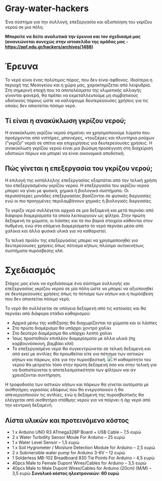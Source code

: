 # Gray-water-hackers
Ένα σύστημα για την συλλογή, επεξεργασία και αξιοποίηση του γκρίζου νερού σε μια πόλη.

**Μπορείτε να δείτε αναλυτικά την έρευνα και τον σχεδιασμό μας (ανανεώνεται συνεχώς στην ιστοσελίδα της ομάδας μας - https://ppf.edu.gr/hackers/archives/1488)**
# Έρευνα
Το νερό είναι ένας πολύτιμος πόρος, που δεν είναι άφθονος. Ιδιαίτερα η περιοχή της Μεσογείου και η χώρα μας, χαρακτηρίζεται από λειψυδρία. Στη σημερινή εποχή που τα αποτελέσματα της κλιματικής αλλαγής γίνονται φανερά, θα πρέπει να εκμεταλλευτούμε μη συμβατικούς υδατικούς πόρους ώστε να καλύψουμε δευτερεύουσες χρήσεις για τις οποίες δεν απαιτείται πόσιμο νερό.
## Τί είναι η ανακύκλωση γκρίζου νερού;
Η ανακύκλωση γκρίζου νερού σημαίνει να χρησιμοποιούμε λύματα που προέρχονται από νιπτήρες, μπανιέρες, ντουζιέρες και πλυντήρια ρούχων (“γκρίζο” νερό) σε σπίτια και επιχειρήσεις για δευτερεύουσες χρήσεις. Η ανακύκλωση γκρίζου νερού είναι μια βιώσιμη προσέγγιση στη διαχείριση υδατικών πόρων και μπορεί να είναι οικονομικά αποδοτική.
## Πώς γίνεται η επεξεργασία του γκρίζου νερού;
Η επιλογή της κατάλληλης επεξεργασίας εξαρτάται από την τελική χρήση του επεξεργασμένου γκρίζου νερού. Η επεξεργασία του γκρίζου νερού μπορεί να γίνει με φυσικά, χημικά ή βιολογικά συστήματα. Οι περισσότερες
μονάδες επεξεργασίας βασίζονται σε φυσικές διεργασίες ενώ οι πιο προηγμένες περιλαμβάνουν χημικές ή βιολογικές διεργασίες.

Το γκρίζο νερό συλλέγεται αρχικά σε μια δεξαμενή και μετά περνάει από διάφορα διαμερίσματα τα οποία λειτουργούν ως φίλτρα. Στην πρώτη δεξαμενή τα χώματα, οι λάσπες και τα πιο βαριά στοιχεία κάθονται στον πυθμένα, ενώ στα επόμενα διαμερίσματα το νερό περνάει μέσα από χαλίκια και άλλα φυσικά υλικά για να καθαριστεί.

Το τελικό προϊόν της επεξεργασίας μπορεί να χρησιμοποιηθεί για δευτερεύουσες χρήσεις όπως πότισμα κήπων, πλύσιμο αυτοκινήτων, συστήματα πυρόσβεσης κλπ.
# Σχεδιασμός
Στόχος μας είναι να σχεδιάσουμε ένα σύστημα συλλογής και επεξεργασίας γκρίζου νερού σε μία πόλη ώστε να μπορεί να αξιοποιηθεί σε δευτερεύουσες χρήσεις όπως το πότισμα των κήπων και η πυρόσβεση που δεν απαιτείται πόσιμο νερό.

Το νερό θα συλλέγεται σε υπόγεια δεξαμενή από τις κατοικίες και θα περνάει από διάφορα στάδια καθαρισμού:

- Αρχικά μέσω της καθίζησης θα διαχωρίζονται τα χώματα και οι λάσπες
- Στο πρώτο διαμέρισμα θα υπάρχει χοντρό χαλίκι
- Στο δεύτερο διαμέρισμα θα υπάρχει λεπτό χαλίκι
- Ίσως προστεθούν επιπλέον διαμερίσματα με άλλα υλικά (πχ καρβουνόσκονη, βαμβάκι κλπ)
- Το επεξεργασμένο νερό θα συγκεντρώνεται σε τελική δεξαμενή και από εκεί με αντλίες θα προωθείται είτε για πότισμα των αστικών κήπων και πάρκων, είτε για την πυροσβεστική.
![](https://ppf.edu.gr/hackers/wp-content/uploads/2020/01/gray-water-1024x527.png)
Η καθαρότητα του νερού θα μετριέται τόσο στην πρώτη δεξαμενή όσο και στην τελική για να διαπιστώνεται η αποτελεσματικότητα των φίλτρων και αν χρειάζονται συντήρηση.

Η τροφοδοσία των αστικών κήπων και πάρκων θα γίνεται αυτόματα με αισθητήρες υγρασίας εδάφους που θα ενεργοποιούν ή θα απενεργοποιούν τις αντλίες, ενώ η δεξαμενή της πυροσβεστικής θα ελέγχεται από αισθητήρα στάθμης νερού για να παίρνει ή όχι νερό από την κεντρική δεξαμενή.

## Λίστα υλικών και προτεινόμενο κόστος
- 1 x Arduino UNO R3 ATmega328P Board + USB Cable – 7,5 ευρώ
- 2 x Water Turbidity Sensor Moule For Arduino – 25 ευρώ
- 1 x Water Level Sensor – 1,5 ευρώ
- 1 x Soil Hygrometer / Moisture Detection Module for Arduino – 2,5 ευρώ
- 2 x Submersible water pump for Arduino 3-6V – 12 ευρώ
- 1 Solderless MB-102 Breadboard 830 Tie Points For Arduino – 4,5 ευρώ
- 40pcs Male to Female Dupont Wires/Cables for Arduino – 3,5 ευρώ
- 40pcs Male to Male Dupont Wires/Cables for Arduino (20cm) (M/M) – 3,5 ευρώ
**Συνολικό κόστος ηλεκτρονικών: 60 ευρώ**
